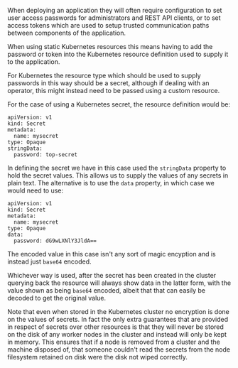 When deploying an application they will often require configuration to set
user access passwords for administrators and REST API clients, or to set
access tokens which are used to setup trusted communication paths between
components of the application.

When using static Kubernetes resources this means having to add the password
or token into the Kubernetes resource definition used to supply it to the
application.

For Kubernetes the resource type which should be used to supply passwords in
this way should be a secret, although if dealing with an operator, this might
instead need to be passed using a custom resource.

For the case of using a Kubernetes secret, the resource definition would be:

```
apiVersion: v1
kind: Secret
metadata:
  name: mysecret
type: Opaque
stringData:
  password: top-secret
```

In defining the secret we have in this case used the ``stringData`` property
to hold the secret values. This allows us to supply the values of any secrets
in plain text. The alternative is to use the ``data`` property, in which case
we would need to use:

```
apiVersion: v1
kind: Secret
metadata:
  name: mysecret
type: Opaque
data:
  password: dG9wLXNlY3JldA==
```

The encoded value in this case isn't any sort of magic encyption and is
instead just ``base64`` encoded.

Whichever way is used, after the secret has been created in the cluster
querying back the resource will always show data in the latter form, with the
value shown as being ``base64`` encoded, albeit that that can easily be
decoded to get the original value.

Note that even when stored in the Kubernetes cluster no encryption is done on
the values of secrets. In fact the only extra guarantees that are provided in
respect of secrets over other resources is that they will never be stored on
the disk of any worker nodes in the cluster and instead will only be kept in
memory. This ensures that if a node is removed from a cluster and the machine
disposed of, that someone couldn't read the secrets from the node filesystem
retained on disk were the disk not wiped correctly.
